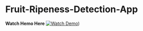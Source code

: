 # Fruit-Ripeness-Detection-App

**Watch Hemo Here**
[![Watch Demo](https://img.youtube.com/vi/71kKF9EHjYE/0.jpg)](https://www.youtube.com/watch?v=71kKF9EHjYE))

